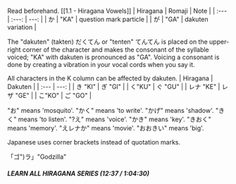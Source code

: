 Read beforehand.
[[1.1 - Hiragana Vowels]]
| Hiragana | Romaji | Note |
| :---     | :---:   | ---: |
|  か      | "KA" | question mark particle |
|      が | "GA" | dakuten variation |

The "dakuten" (takten) だくてん or "tenten" てんてん is placed on the upper-right corner of the character and makes the consonant of the syllable voiced; "KA" with dakuten is pronounced as "GA".
Voicing a consonant is done by creating a vibration in your vocal cords when you say it.

All characters in the K column can be affected by dakuten.
| Hiragana | Dakuten |
| :---     |    ---: |
| き  "KI" | ぎ "GI" |
| く"KU"  | ぐ "GU"  |
| レナ "KE"  | レザ "GE"  |
| こ"KO"  | ご "GO" |

"お" means 'mosquito'.
"かく" means 'to write'.
"かげ" means 'shadow'.
"きく" means 'to listen'.
"?え" means 'voice'.
"かき" means 'key'.
"きおく" means 'memory'.
"えレナか" means 'movie'.
"おおきい" means 'big'.

Japanese uses corner brackets instead of quotation marks.

「ゴ")ラ」"Godzilla"


##### LEARN ALL HIRAGANA SERIES (12:37 / 1:04:30)
